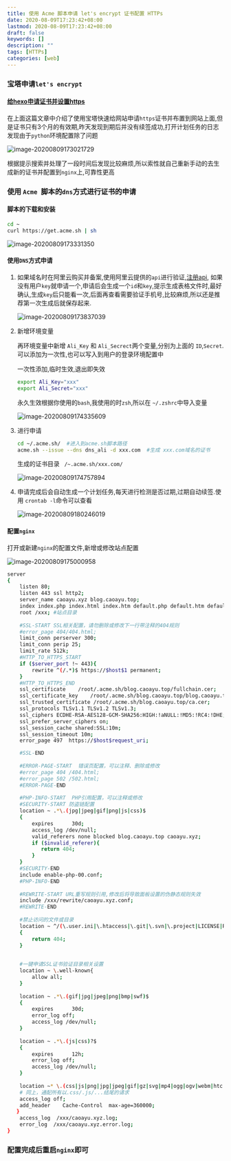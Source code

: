 ```yaml
---
title: 使用 Acme 脚本申请 let's encrypt 证书配置 HTTPs
date: 2020-08-09T17:23:42+08:00
lastmod: 2020-08-09T17:23:42+08:00
draft: false
keywords: []
description: ""
tags: [HTTPs]
categories: [web]
---
```


### 宝塔申请`let's encrypt`

#### [给hexo申请证书并设置https](https://blog.caoayu.top/post/hexo-04/)

在上面这篇文章中介绍了使用宝塔快速给网站申请`https`证书并布置到网站上面,但是证书只有3个月的有效期,昨天发现到期后并没有续签成功,打开计划任务的日志发现由于`python`环境配置除了问题

![image-20200809173021729](https://cdn.jsdelivr.net/gh/ayuayue/cdn/img/20200809173030.png)

根据提示搜索并处理了一段时间后发现比较麻烦,所以索性就自己重新手动的去生成新的证书并配置到`nginx`上,可靠性更高

### 使用 `Acme `脚本的`dns`方式进行证书的申请

#### 脚本的下载和安装

```Bash
cd ~
curl https://get.acme.sh | sh
```

![image-20200809173331350](https://cdn.jsdelivr.net/gh/ayuayue/cdn/img/20200809173333.png)

#### 使用`DNS`方式申请

1. 如果域名时在阿里云购买并备案,使用阿里云提供的`api`进行验证,[注册api](https://usercenter.console.aliyun.com/#/manage/ak), 如果没有用户`key`就申请一个,申请后会生成一个`id`和`key`,提示生成表格文件时,最好确认,生成`key`后只能看一次,后面再查看需要验证手机号,比较麻烦,所以还是推荐第一次生成后就保存起来.

   ![image-20200809173837039](https://cdn.jsdelivr.net/gh/ayuayue/cdn/img/20200809175015.png)

2. 新增环境变量

   再环境变量中新增 `Ali_Key` 和 `Ali_Secrect`两个变量,分别为上面的 `ID`,`Secret`.可以添加为一次性,也可以写入到用户的登录环境配置中

   一次性添加,临时生效,退出即失效

   ```Bash
   export Ali_Key="xxx"
   export Ali_Secret="xxx"
   ```

   永久生效根据你使用的`bash`,我使用的时`zsh`,所以在 `~/.zshrc`中导入变量

   ![image-20200809174335609](https://cdn.jsdelivr.net/gh/ayuayue/cdn/img/20200809174811.png)

3. 进行申请

   ```Bash
   cd ~/.acme.sh/  #进入到acme.sh脚本路径
   acme.sh --issue --dns dns_ali -d xxx.com  #生成 xxx.com域名的证书
   ```

   生成的证书目录 ` /~.acme.sh/xxx.com/`

   ![image-20200809174757894](https://cdn.jsdelivr.net/gh/ayuayue/cdn/img/20200809174759.png)

4. 申请完成后会自动生成一个计划任务,每天进行检测是否过期,过期自动续签.使用 `crontab -l`命令可以查看

   ![image-20200809180246019](https://cdn.jsdelivr.net/gh/ayuayue/cdn/img/20200809180247.png)

#### 配置`nginx`

打开或新建`nginx`的配置文件,新增或修改站点配置

![image-20200809175000958](https://cdn.jsdelivr.net/gh/ayuayue/cdn/img/20200809175002.png)

```Bash
server
{
    listen 80;
	listen 443 ssl http2;
    server_name caoayu.xyz blog.caoayu.top;
    index index.php index.html index.htm default.php default.htm default.html;
    root /xxx; #站点目录
    
    #SSL-START SSL相关配置，请勿删除或修改下一行带注释的404规则
    #error_page 404/404.html;
    limit_conn perserver 300;
    limit_conn perip 25;
    limit_rate 512k;
    #HTTP_TO_HTTPS_START
    if ($server_port !~ 443){
        rewrite ^(/.*)$ https://$host$1 permanent;
    }
    #HTTP_TO_HTTPS_END
    ssl_certificate    /root/.acme.sh/blog.caoayu.top/fullchain.cer;
    ssl_certificate_key    /root/.acme.sh/blog.caoayu.top/blog.caoayu.top.key;
    ssl_trusted_certificate /root/.acme.sh/blog.caoayu.top/ca.cer;
    ssl_protocols TLSv1.1 TLSv1.2 TLSv1.3;
    ssl_ciphers ECDHE-RSA-AES128-GCM-SHA256:HIGH:!aNULL:!MD5:!RC4:!DHE;
    ssl_prefer_server_ciphers on;
    ssl_session_cache shared:SSL:10m;
    ssl_session_timeout 10m;
    error_page 497  https://$host$request_uri;

    #SSL-END
    
    #ERROR-PAGE-START  错误页配置，可以注释、删除或修改
    #error_page 404 /404.html;
    #error_page 502 /502.html;
    #ERROR-PAGE-END
    
    #PHP-INFO-START  PHP引用配置，可以注释或修改
    #SECURITY-START 防盗链配置
    location ~ .*\.(jpg|jpeg|gif|png|js|css)$
    {
        expires      30d;
        access_log /dev/null;
        valid_referers none blocked blog.caoayu.top caoayu.xyz;
        if ($invalid_referer){
           return 404;
        }
    }
    #SECURITY-END
    include enable-php-00.conf;
    #PHP-INFO-END
    
    #REWRITE-START URL重写规则引用,修改后将导致面板设置的伪静态规则失效
    include /xxx/rewrite/caoayu.xyz.conf;
    #REWRITE-END
    
    #禁止访问的文件或目录
    location ~ ^/(\.user.ini|\.htaccess|\.git|\.svn|\.project|LICENSE|README.md)
    {
        return 404;
    }

    
    #一键申请SSL证书验证目录相关设置
    location ~ \.well-known{
        allow all;
    }
    
    location ~ .*\.(gif|jpg|jpeg|png|bmp|swf)$
    {
        expires      30d;
        error_log off;
        access_log /dev/null;
    }
    
    location ~ .*\.(js|css)?$
    {
        expires      12h;
        error_log off;
        access_log /dev/null; 
    }
    
    location ~* \.(css|js|png|jpg|jpeg|gif|gz|svg|mp4|ogg|ogv|webm|htc|xml|woff)$ {
    # 同上，通配所有以.css/.js/...结尾的请求
    access_log off;
    add_header    Cache-Control  max-age=360000;
   }
    access_log  /xxx/caoayu.xyz.log;
    error_log  /xxx/caoayu.xyz.error.log;
}
```



### 配置完成后重启`nginx`即可